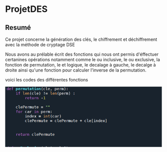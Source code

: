 # ProjetDES
## Resumé
Ce projet concerne la génération des clés, le chiffrement et déchiffrement avec la méthode de cryptage DSE

Nous avons au prélable écrit des fonctions qui nous ont permis d'éffectuer certanines opérations notamment comme le ou inclusive, le ou exclusive, la fonction de permutation, le et logique, le decalage à gauche, le decalge à droite ainsi qu'une fonction pour calculer l'inverse de la permutation.

voici les codes des différentes fonctions

![Now Playing](images/permutation.png)
